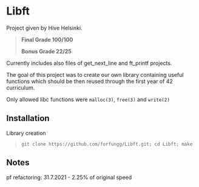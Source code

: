 # Libft

Project given by Hive Helsinki.

>**Final Grade 100/100**
>
>**Bonus Grade  22/25**

Currently includes also files of get_next_line and ft_printf projects.

The goal of this project was to create our own library containing
useful functions which should be then reused through the first year of 42 curriculum.

Only allowed libc functions were `malloc(3)`, `free(3)` and `write(2)`

## Installation

Library creation

>`git clone https://github.com/forfungg/Libft.git; cd Libft; make`

## Notes
pf refactoring:
31.7.2021 - 2.25% of original speed
